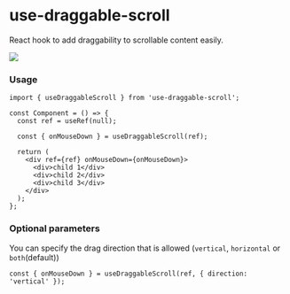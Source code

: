 # use-draggable-scroll

React hook to add draggability to scrollable content easily.

![](./demo.gif)

### Usage

```tsx
import { useDraggableScroll } from 'use-draggable-scroll';

const Component = () => {
  const ref = useRef(null);

  const { onMouseDown } = useDraggableScroll(ref);

  return (
    <div ref={ref} onMouseDown={onMouseDown}>
      <div>child 1</div>
      <div>child 2</div>
      <div>child 3</div>
    </div>
  );
};
```

### Optional parameters

You can specify the drag direction that is allowed (`vertical`, `horizontal` or `both`(default))

```tsx
const { onMouseDown } = useDraggableScroll(ref, { direction: 'vertical' });
```
